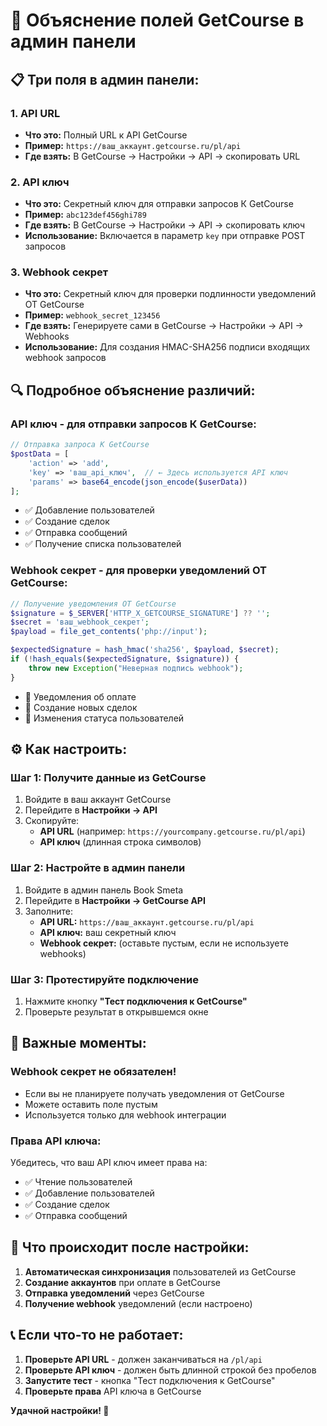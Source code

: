 # 🔧 Объяснение полей GetCourse в админ панели

## 📋 Три поля в админ панели:

### 1. **API URL** 
- **Что это:** Полный URL к API GetCourse
- **Пример:** `https://ваш_аккаунт.getcourse.ru/pl/api`
- **Где взять:** В GetCourse → Настройки → API → скопировать URL

### 2. **API ключ**
- **Что это:** Секретный ключ для отправки запросов К GetCourse
- **Пример:** `abc123def456ghi789`
- **Где взять:** В GetCourse → Настройки → API → скопировать ключ
- **Использование:** Включается в параметр `key` при отправке POST запросов

### 3. **Webhook секрет**
- **Что это:** Секретный ключ для проверки подлинности уведомлений ОТ GetCourse
- **Пример:** `webhook_secret_123456`
- **Где взять:** Генерируете сами в GetCourse → Настройки → API → Webhooks
- **Использование:** Для создания HMAC-SHA256 подписи входящих webhook запросов

## 🔍 Подробное объяснение различий:

### **API ключ** - для отправки запросов К GetCourse:
```php
// Отправка запроса К GetCourse
$postData = [
    'action' => 'add',
    'key' => 'ваш_api_ключ',  // ← Здесь используется API ключ
    'params' => base64_encode(json_encode($userData))
];
```
- ✅ Добавление пользователей
- ✅ Создание сделок  
- ✅ Отправка сообщений
- ✅ Получение списка пользователей

### **Webhook секрет** - для проверки уведомлений ОТ GetCourse:
```php
// Получение уведомления ОТ GetCourse
$signature = $_SERVER['HTTP_X_GETCOURSE_SIGNATURE'] ?? '';
$secret = 'ваш_webhook_секрет';
$payload = file_get_contents('php://input');

$expectedSignature = hash_hmac('sha256', $payload, $secret);
if (!hash_equals($expectedSignature, $signature)) {
    throw new Exception("Неверная подпись webhook");
}
```
- 🔔 Уведомления об оплате
- 🔔 Создание новых сделок
- 🔔 Изменения статуса пользователей

## ⚙️ Как настроить:

### Шаг 1: Получите данные из GetCourse
1. Войдите в ваш аккаунт GetCourse
2. Перейдите в **Настройки → API**
3. Скопируйте:
   - **API URL** (например: `https://yourcompany.getcourse.ru/pl/api`)
   - **API ключ** (длинная строка символов)

### Шаг 2: Настройте в админ панели
1. Войдите в админ панель Book Smeta
2. Перейдите в **Настройки → GetCourse API**
3. Заполните:
   - **API URL:** `https://ваш_аккаунт.getcourse.ru/pl/api`
   - **API ключ:** ваш секретный ключ
   - **Webhook секрет:** (оставьте пустым, если не используете webhooks)

### Шаг 3: Протестируйте подключение
1. Нажмите кнопку **"Тест подключения к GetCourse"**
2. Проверьте результат в открывшемся окне

## 🚨 Важные моменты:

### **Webhook секрет не обязателен!**
- Если вы не планируете получать уведомления от GetCourse
- Можете оставить поле пустым
- Используется только для webhook интеграции

### **Права API ключа:**
Убедитесь, что ваш API ключ имеет права на:
- ✅ Чтение пользователей
- ✅ Добавление пользователей  
- ✅ Создание сделок
- ✅ Отправка сообщений

## 🔄 Что происходит после настройки:

1. **Автоматическая синхронизация** пользователей из GetCourse
2. **Создание аккаунтов** при оплате в GetCourse
3. **Отправка уведомлений** через GetCourse
4. **Получение webhook** уведомлений (если настроено)

## 📞 Если что-то не работает:

1. **Проверьте API URL** - должен заканчиваться на `/pl/api`
2. **Проверьте API ключ** - должен быть длинной строкой без пробелов
3. **Запустите тест** - кнопка "Тест подключения к GetCourse"
4. **Проверьте права** API ключа в GetCourse

**Удачной настройки! 🚀**
